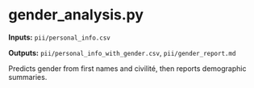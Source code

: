 # gender_analysis.py

**Inputs:** `pii/personal_info.csv`

**Outputs:** `pii/personal_info_with_gender.csv`, `pii/gender_report.md`

Predicts gender from first names and civilité, then reports demographic summaries.
